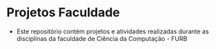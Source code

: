 # Projetos Faculdade
* Este repositório contém projetos e atividades realizadas durante as disciplinas da faculdade de Ciência da Computação - FURB
